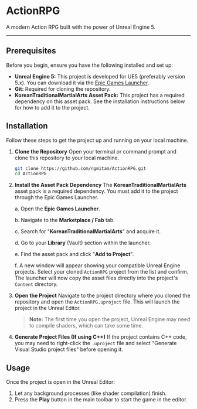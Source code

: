 # ActionRPG

A modern Action RPG built with the power of Unreal Engine 5.

---

## Prerequisites

Before you begin, ensure you have the following installed and set up:

-   **Unreal Engine 5:** This project is developed for UE5 (preferably version 5.x). You can download it via the [Epic Games Launcher](https://www.unrealengine.com/en-US/download).
-   **Git:** Required for cloning the repository.
-   **KoreanTraditionalMartialArts Asset Pack:** This project has a required dependency on this asset pack. See the installation instructions below for how to add it to the project.

## Installation

Follow these steps to get the project up and running on your local machine.

1.  **Clone the Repository**
    Open your terminal or command prompt and clone this repository to your local machine.

    ```bash
    git clone https://github.com/ngmitam/ActionRPG.git
    cd ActionRPG
    ```

2.  **Install the Asset Pack Dependency**
    The **KoreanTraditionalMartialArts** asset pack is a required dependency. You must add it to the project through the Epic Games Launcher.

    a. Open the **Epic Games Launcher**.

    b. Navigate to the **Marketplace / Fab** tab.

    c. Search for "**KoreanTraditionalMartialArts**" and acquire it.

    d. Go to your **Library** (Vault) section within the launcher.

    e. Find the asset pack and click "**Add to Project**".

    f. A new window will appear showing your compatible Unreal Engine projects. Select your cloned `ActionRPG` project from the list and confirm. The launcher will now copy the asset files directly into the project's `Content` directory.

3.  **Open the Project**
    Navigate to the project directory where you cloned the repository and open the `ActionRPG.uproject` file. This will launch the project in the Unreal Editor.

    > **Note:** The first time you open the project, Unreal Engine may need to compile shaders, which can take some time.

4.  **Generate Project Files (If using C++)**
    If the project contains C++ code, you may need to right-click the `.uproject` file and select "Generate Visual Studio project files" before opening it.

## Usage

Once the project is open in the Unreal Editor:

1.  Let any background processes (like shader compilation) finish.
2.  Press the **Play** button in the main toolbar to start the game in the editor.
